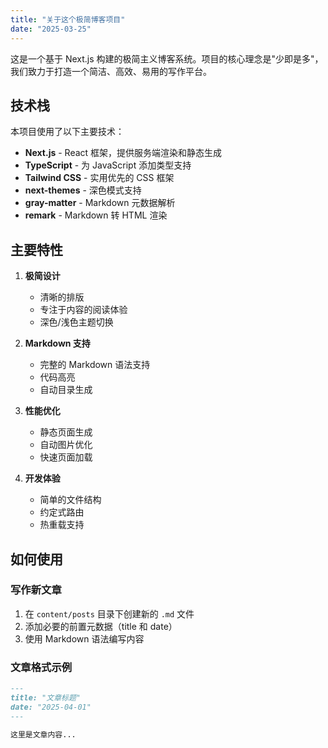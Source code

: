 ```yaml
---
title: "关于这个极简博客项目"
date: "2025-03-25"
---
```


这是一个基于 Next.js 构建的极简主义博客系统。项目的核心理念是"少即是多"，我们致力于打造一个简洁、高效、易用的写作平台。

## 技术栈

本项目使用了以下主要技术：

- **Next.js** - React 框架，提供服务端渲染和静态生成
- **TypeScript** - 为 JavaScript 添加类型支持
- **Tailwind CSS** - 实用优先的 CSS 框架
- **next-themes** - 深色模式支持
- **gray-matter** - Markdown 元数据解析
- **remark** - Markdown 转 HTML 渲染

## 主要特性

1. **极简设计**
   
   - 清晰的排版
   - 专注于内容的阅读体验
   - 深色/浅色主题切换
2. **Markdown 支持**
   
   - 完整的 Markdown 语法支持
   - 代码高亮
   - 自动目录生成
3. **性能优化**
   
   - 静态页面生成
   - 自动图片优化
   - 快速页面加载
4. **开发体验**
   
   - 简单的文件结构
   - 约定式路由
   - 热重载支持

## 如何使用

### 写作新文章

1. 在 `content/posts` 目录下创建新的 `.md` 文件
2. 添加必要的前置元数据（title 和 date）
3. 使用 Markdown 语法编写内容

### 文章格式示例

```markdown
---
title: "文章标题"
date: "2025-04-01"
---

这里是文章内容...
```



